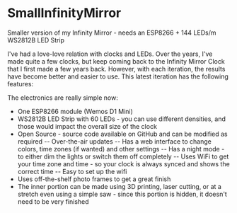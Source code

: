 # SmallInfinityMirror
Smaller version of my Infinity Mirror - needs an ESP8266 + 144 LEDs/m WS2812B LED Strip

I've had a love-love relation with clocks and LEDs. Over the years, I've made quite a few clocks, but keep coming back to the ​Infinity Mirror Clock that I first made a few years back. However, with each iteration, the results have become better and easier to use. This latest iteration has the following features:

The electronics are really simple now:
- One ESP8266 module (Wemos D1 Mini)
- WS2812B LED Strip with 60 LEDs - you can use different densities, and those would impact the overall size of the clock
- Open Source - source code available on GitHub and can be modified as required
-- Over-the-air updates
-- Has a web interface to change colors, time zones (if wanted) and other settings
-- Has a night mode - to either dim the lights or switch them off completely
-- Uses WiFi to get your time zone and time - so your clock is always synced and shows the correct time
-- Easy to set up the wifi
- Uses off-the-shelf photo frames to get a great finish
- The inner portion can be made using 3D printing, laser cutting, or at a stretch even using a simple saw - since this portion is hidden, it doesn't need to be very finished 
